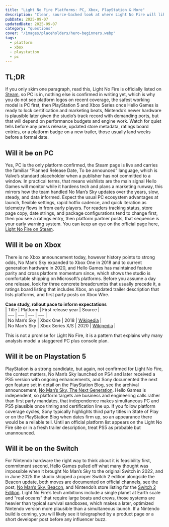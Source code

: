 ```yaml
---
title: "Light No Fire Platforms: PC, Xbox, PlayStation & More"
description: "Clear, source-backed look at where Light No Fire will likely ship first, what history suggests for consoles, and what signals to watch."
pubDate: 2025-09-07
updatedDate: 2025-09-07
category: "questions"
cover: "/images/placeholders/hero-beginners.webp"
tags:
  - platform
  - xbox
  - playstation
  - pc
---
```


## TL;DR

If you only skim one paragraph, read this, Light No Fire is officially listed on [Steam](https://store.steampowered.com/app/2719590/Light_No_Fire/), so PC is in, nothing else is confirmed in writing yet, which is why you do not see platform logos on recent coverage, the safest working model is PC first, then PlayStation 5 and Xbox Series once Hello Games is ready to lock certification and marketing beats, Nintendo’s newer hardware is plausible later given the studio’s track record with demanding ports, but that will depend on performance budgets and engine work. Watch for quiet tells before any press release, updated store metadata, ratings board entries, or a platform badge on a new trailer, those usually land weeks before a formal date.

## Will it be on PC

Yes, PC is the only platform confirmed, the Steam page is live and carries the familiar “Planned Release Date, To be announced” language, which is Valve’s standard placeholder when a publisher has not committed to a window. In practical terms, that means wishlists are the main signal Hello Games will monitor while it hardens tech and plans a marketing runway, this mirrors how the team handled No Man’s Sky updates over the years, slow, steady, and data informed. Expect the usual PC ecosystem advantages at launch, flexible settings, rapid hotfix cadence, and quick iteration as telemetry flows in from early players. For readers tracking status, store page copy, date strings, and package configurations tend to change first, then you see a ratings entry, then platform partner posts, that sequence is your early warning system. You can keep an eye on the official page here, [Light No Fire on Steam](https://store.steampowered.com/app/2719590/Light_No_Fire/).

## Will it be on Xbox

There is no Xbox announcement today, however history points to strong odds, No Man’s Sky expanded to Xbox One in 2018 and to current generation hardware in 2020, and Hello Games has maintained feature parity and cross platform momentum since, which shows the studio is comfortable shipping on Microsoft’s platforms. Before you assume a day one release, look for three concrete breadcrumbs that usually precede it, a ratings board listing that includes Xbox, an updated trailer description that lists platforms, and first party posts on Xbox Wire.  

**Case study, rollout pace to inform expectations**  
| Title | Platform | First release year | Source |  
| --- | --- | --- | --- |  
| No Man’s Sky | Xbox One | 2018 | [Wikipedia](https://en.wikipedia.org/wiki/No_Man%27s_Sky) |  
| No Man’s Sky | Xbox Series X/S | 2020 | [Wikipedia](https://en.wikipedia.org/wiki/No_Man%27s_Sky) |  

This is not a promise for Light No Fire, it is a pattern that explains why many analysts model a staggered PC plus console plan.

## Will it be on Playstation 5

PlayStation is a strong candidate, but again, not confirmed for Light No Fire, the context matters, No Man’s Sky launched on PS4 and later received a PS5 version with ongoing enhancements, and Sony documented the next gen feature set in detail on the PlayStation Blog, see the archival announcement, [No Man’s Sky, The Next Generation](https://blog.playstation.com/2020/10/28/no-mans-sky-the-next-generation/). Hello Games is independent, so platform targets are business and engineering calls rather than first party mandates, that independence makes simultaneous PC and PS5 plausible once timing and certification line up. If you follow platform coverage cycles, Sony typically highlights third party titles in State of Play or on the PlayStation Blog when dates firm up, so an appearance there would be a reliable tell. Until an official platform list appears on the Light No Fire site or in a fresh trailer description, treat PS5 as probable but unannounced.

## Will it be on the Switch

For Nintendo hardware the right way to think about it is feasibility first, commitment second, Hello Games pulled off what many thought was impossible when it brought No Man’s Sky to the original Switch in 2022, and in June 2025 the studio shipped a proper Switch 2 edition alongside the Beacon update, both moves are documented on official channels, see the post, [No Man’s Sky, Beacon](https://www.nomanssky.com/2025/06/no-mans-sky-beacon/), and Nintendo’s store listing for the [Switch 2 Edition](https://www.nintendo.com/us/store/products/no-mans-sky-nintendo-switch-2-edition-switch-2/). Light No Fire’s tech ambitions include a single planet at Earth scale and “real oceans” that require large boats and crews, those systems are heavier than typical survival sandboxes, which makes a later, optimized Nintendo version more plausible than a simultaneous launch. If a Nintendo build is coming, you will likely see it telegraphed by a product page or a short developer post before any influencer buzz.
